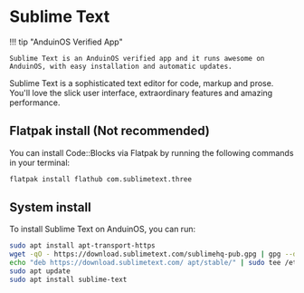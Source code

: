 # Sublime Text

!!! tip "AnduinOS Verified App"

    Sublime Text is an AnduinOS verified app and it runs awesome on AnduinOS, with easy installation and automatic updates.

Sublime Text is a sophisticated text editor for code, markup and prose. You'll love the slick user interface, extraordinary features and amazing performance.

## Flatpak install (Not recommended)

You can install Code::Blocks via Flatpak by running the following commands in your terminal:

```bash
flatpak install flathub com.sublimetext.three
```

## System install

To install Sublime Text on AnduinOS, you can run:

```bash
sudo apt install apt-transport-https
wget -qO - https://download.sublimetext.com/sublimehq-pub.gpg | gpg --dearmor | sudo tee /etc/apt/trusted.gpg.d/sublimehq-archive.gpg > /dev/null
echo "deb https://download.sublimetext.com/ apt/stable/" | sudo tee /etc/apt/sources.list.d/sublime-text.list
sudo apt update
sudo apt install sublime-text
```
